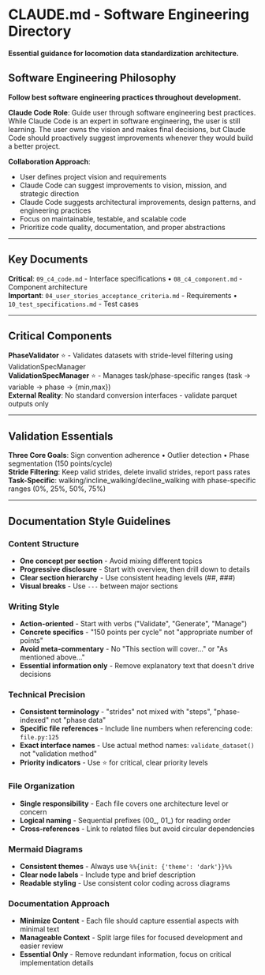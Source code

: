 # CLAUDE.md - Software Engineering Directory

**Essential guidance for locomotion data standardization architecture.**

## Software Engineering Philosophy

**Follow best software engineering practices throughout development.** 

**Claude Code Role**: Guide user through software engineering best practices. While Claude Code is an expert in software engineering, the user is still learning. The user owns the vision and makes final decisions, but Claude Code should proactively suggest improvements whenever they would build a better project.

**Collaboration Approach**:
- User defines project vision and requirements
- Claude Code can suggest improvements to vision, mission, and strategic direction
- Claude Code suggests architectural improvements, design patterns, and engineering practices
- Focus on maintainable, testable, and scalable code
- Prioritize code quality, documentation, and proper abstractions

---

## Key Documents

**Critical**: `09_c4_code.md` - Interface specifications • `08_c4_component.md` - Component architecture  
**Important**: `04_user_stories_acceptance_criteria.md` - Requirements • `10_test_specifications.md` - Test cases

---

## Critical Components

**PhaseValidator** ⭐ - Validates datasets with stride-level filtering using ValidationSpecManager  
**ValidationSpecManager** ⭐ - Manages task/phase-specific ranges (task → variable → phase → {min,max})  
**External Reality**: No standard conversion interfaces - validate parquet outputs only

---

## Validation Essentials

**Three Core Goals**: Sign convention adherence • Outlier detection • Phase segmentation (150 points/cycle)  
**Stride Filtering**: Keep valid strides, delete invalid strides, report pass rates  
**Task-Specific**: walking/incline_walking/decline_walking with phase-specific ranges (0%, 25%, 50%, 75%)

---

## Documentation Style Guidelines

### **Content Structure**
- **One concept per section** - Avoid mixing different topics
- **Progressive disclosure** - Start with overview, then drill down to details
- **Clear section hierarchy** - Use consistent heading levels (##, ###)
- **Visual breaks** - Use `---` between major sections

### **Writing Style**
- **Action-oriented** - Start with verbs ("Validate", "Generate", "Manage")
- **Concrete specifics** - "150 points per cycle" not "appropriate number of points"
- **Avoid meta-commentary** - No "This section will cover..." or "As mentioned above..."
- **Essential information only** - Remove explanatory text that doesn't drive decisions

### **Technical Precision**
- **Consistent terminology** - "strides" not mixed with "steps", "phase-indexed" not "phase data"
- **Specific file references** - Include line numbers when referencing code: `file.py:125`
- **Exact interface names** - Use actual method names: `validate_dataset()` not "validation method"
- **Priority indicators** - Use ⭐ for critical, clear priority levels

### **File Organization**
- **Single responsibility** - Each file covers one architecture level or concern
- **Logical naming** - Sequential prefixes (00_, 01_) for reading order
- **Cross-references** - Link to related files but avoid circular dependencies

### **Mermaid Diagrams**
- **Consistent themes** - Always use `%%{init: {'theme': 'dark'}}%%`
- **Clear node labels** - Include type and brief description
- **Readable styling** - Use consistent color coding across diagrams

### **Documentation Approach**
- **Minimize Content** - Each file should capture essential aspects with minimal text
- **Manageable Context** - Split large files for focused development and easier review
- **Essential Only** - Remove redundant information, focus on critical implementation details